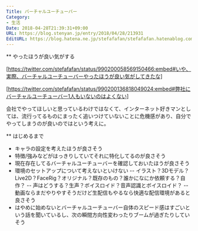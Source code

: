 ```yaml
---
Title: バーチャルユーチューバー
Category:
- 生活
Date: 2018-04-28T21:39:31+09:00
URL: https://blog.stenyan.jp/entry/2018/04/28/213931
EditURL: https://blog.hatena.ne.jp/stefafafan/stefafafan.hatenablog.com/atom/entry/17391345971639242992
---
```


** やったほうが良い気がする

[https://twitter.com/stefafafan/status/990200058569150466:embed#いや、実際、バーチャルユーチューバーやったほうが良い気がしてきたな]

[https://twitter.com/stefafafan/status/990200136818049024:embed#弊社にバーチャルユーチューバー1人もいないのはよくない]

会社でやってほしいと思っているわけではなくて、インターネット好きマンとしては、流行ってるものにまったく追いつけていないことに危機感があり、自分でやってしまうのが良いのではという考えに。

** はじめるまで
- キャラの設定を考えたほうが良さそう
- 特徴/強みなどがはっきりしていてそれに特化してるのが良さそう
- 現在存在してるバーチャルユーチューバーを確認しておいたほうが良さそう
- 環境のセットアップについて考えないといけない
-- イラスト？3Dモデル？Live2D？FaceRig？オリジナル？既存のもの？誰かになにか依頼する？自作？
-- 声はどうする？生声？ボイスロイド？音声認識とボイスロイド？
-- 動画ならまだやりやすそうだけど生配信もやるなら快適な配信環境があると良さそう
- はやめに始めないとバーチャルユーチューバー自体のスピード感はすごいという話を聞いているし、次の瞬間方向性変わったりブームが過ぎたりしていそう

